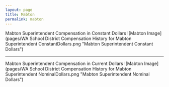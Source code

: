```yaml
---
layout: page
title: Mabton
permalink: mabton
---
```



Mabton Superintendent Compensation in Constant Dollars
![Mabton Image](pages/WA School District Compensation History for Mabton Superintendent ConstantDollars.png "Mabton Superintendent Constant Dollars")
___

Mabton Superintendent Compensation in Current Dollars
![Mabton Image](pages/WA School District Compensation History for Mabton Superintendent NominalDollars.png "Mabton Superintendent Nominal Dollars")